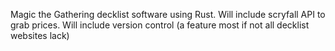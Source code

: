 Magic the Gathering decklist software using Rust.
Will include scryfall API to grab prices.
Will include version control (a feature most if not all decklist websites lack)